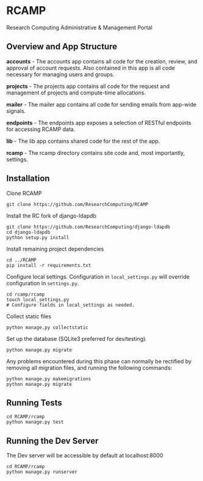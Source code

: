 # RCAMP
Research Computing Administrative &amp; Management Portal

## Overview and App Structure

**accounts** - The accounts app contains all code for the creation, review, and approval of account requests. Also contained in this app is all code necessary for managing users and groups.

**projects** - The projects app contains all code for the request and management of projects and compute-time allocations.

**mailer** - The mailer app contains all code for sending emails from app-wide signals.

**endpoints** - The endpoints app exposes a selection of RESTful endpoints for accessing RCAMP data.

**lib** - The lib app contains shared code for the rest of the app.

**rcamp** - The rcamp directory contains site code and, most importantly, settings.

## Installation

Clone RCAMP
```
git clone https://github.com/ResearchComputing/RCAMP
```

Install the RC fork of django-ldapdb
```
git clone https://github.com/ResearchComputing/django-ldapdb
cd django-ldapdb
python setup.py install
```

Install remaining project dependencies
```
cd ../RCAMP
pip install -r requirements.txt
```

Configure local settings. Configuration in `local_settings.py` will override configuration in `settings.py`.
```
cd rcamp/rcamp
touch local_settings.py
# Configure fields in local_settings as needed.
```
Collect static files
```
python manage.py collectstatic
```

Set up the database (SQLite3 preferred for dev/testing).
```
python manage.py migrate
```

Any problems encountered during this phase can normally be rectified by removing all migration files, and running the following commands:
```
python manage.py makemigrations
python manage.py migrate
```

## Running Tests
```
cd RCAMP/rcamp
python manage.py test
```

## Running the Dev Server
The Dev server will be accessible by default at localhost:8000
```
cd RCAMP/rcamp
python manage.py runserver
```
